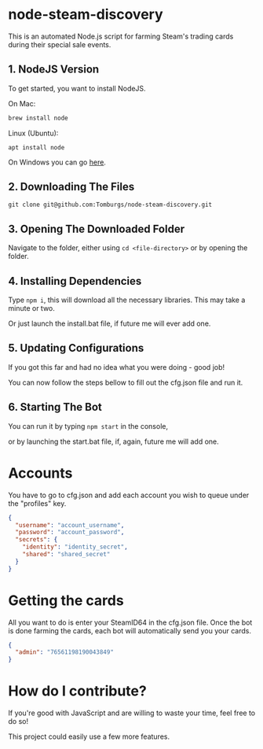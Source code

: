 # node-steam-discovery

This is an automated Node.js script for farming Steam's trading cards during their special sale events.

## 1. NodeJS Version
  To get started, you want to install NodeJS.

  On Mac:
  ```bash
  brew install node
  ```

  Linux (Ubuntu):
  ```
  apt install node
  ```

  On Windows you can go [here](https://nodejs.org/en/).

## 2. Downloading The Files
  `git clone git@github.com:Tomburgs/node-steam-discovery.git`

## 3. Opening The Downloaded Folder
  Navigate to the folder, either using `cd <file-directory>` or by opening the folder.

## 4. Installing Dependencies
  Type `npm i`, this will download all the necessary libraries. This may take a minute or two.

  Or just launch the install.bat file, if future me will ever add one.

## 5. Updating Configurations
  If you got this far and had no idea what you were doing - good job!

  You can now follow the steps bellow to fill out the cfg.json file and run it.

## 6. Starting The Bot
  You can run it by typing `npm start` in the console,

  or by launching the start.bat file, if, again, future me will add one.

# Accounts

You have to go to cfg.json and add each account you wish to queue under the "profiles" key.

```json
{
  "username": "account_username",
  "password": "account_password",
  "secrets": {
    "identity": "identity_secret",
    "shared": "shared_secret"
  }
}
```

# Getting the cards

All you want to do is enter your SteamID64 in the cfg.json file.
Once the bot is done farming the cards, each bot will automatically send you your cards.

```json
{
  "admin": "76561198190043849"
}
```

# How do I contribute?

If you're good with JavaScript and are willing to waste your time, feel free to do so!

This project could easily use a few more features.
